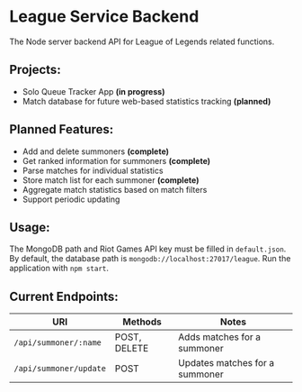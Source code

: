 # League Service Backend

The Node server backend API for League of Legends related functions.

Projects:
---
- Solo Queue Tracker App **(in progress)**
- Match database for future web-based statistics tracking **(planned)**

Planned Features:
---
- Add and delete summoners **(complete)**
- Get ranked information for summoners **(complete)**
- Parse matches for individual statistics
- Store match list for each summoner **(complete)**
- Aggregate match statistics based on match filters
- Support periodic updating

Usage:
---

The MongoDB path and Riot Games API key must be filled in `default.json`.
By default, the database path is `mongodb://localhost:27017/league`.
Run the application with `npm start`.

Current Endpoints:
---
|**URI**|**Methods**|**Notes**|
|---|---|---|
|`/api/summoner/:name`|POST, DELETE|Adds matches for a summoner|
|`/api/summoner/update`|POST|Updates matches for a summoner|
